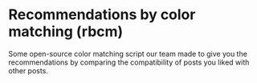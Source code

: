 # Recommendations by color matching (rbcm)
Some open-source color matching script our team made to give you the recommendations by comparing the compatibility of posts you liked with other posts.
